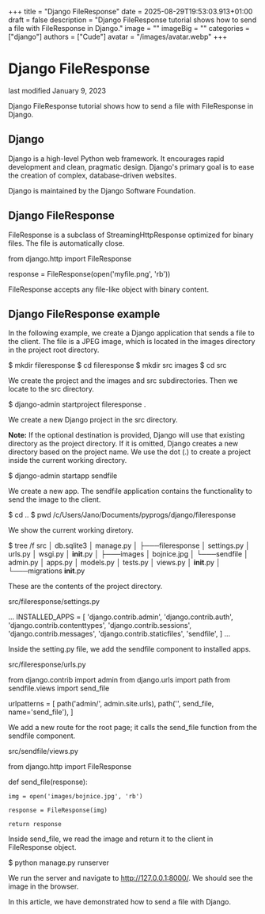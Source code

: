 +++
title = "Django FileResponse"
date = 2025-08-29T19:53:03.913+01:00
draft = false
description = "Django FileResponse tutorial shows how to send a file with FileResponse in Django."
image = ""
imageBig = ""
categories = ["django"]
authors = ["Cude"]
avatar = "/images/avatar.webp"
+++

# Django FileResponse

last modified January 9, 2023 

Django FileResponse tutorial shows how to send a file with FileResponse in Django.

## Django

Django is a high-level Python web framework. It encourages rapid development
and clean, pragmatic design. Django's primary goal is to ease the creation of complex, 
database-driven websites. 

Django is maintained by the Django Software Foundation.

## Django FileResponse

FileResponse is a subclass of StreamingHttpResponse optimized 
for binary files. The file is automatically close.

from django.http import FileResponse

response = FileResponse(open('myfile.png', 'rb'))

FileResponse accepts any file-like object with binary content.

## Django FileResponse example

In the following example, we create a Django application that sends
a file to the client. The file is a JPEG image, which 
is located in the images directory in the project 
root directory.

$ mkdir fileresponse 
$ cd fileresponse
$ mkdir src images
$ cd src

We create the project and the images and src subdirectories.
Then we locate to the src directory.

$ django-admin startproject fileresponse .

We create a new Django project in the src directory.

**Note:** If the optional destination is provided, Django will use
that existing directory as the project directory. If it is omitted, Django 
creates a new directory based on the project name. We use the dot (.) 
to create a project inside the current working directory.

$ django-admin startapp sendfile

We create a new app. The sendfile application contains the functionality
to send the image to the client.

$ cd ..
$ pwd
/c/Users/Jano/Documents/pyprogs/django/fileresponse

We show the current working diretory.  

$ tree /f
src
│   db.sqlite3
│   manage.py
│
├───fileresponse
│       settings.py
│       urls.py
│       wsgi.py
│       __init__.py
│
├───images
│       bojnice.jpg
│
└───sendfile
    │   admin.py
    │   apps.py
    │   models.py
    │   tests.py
    │   views.py
    │   __init__.py
    │
    └───migrations
            __init__.py

These are the contents of the project directory.

src/fileresponse/settings.py
  

...
INSTALLED_APPS = [
    'django.contrib.admin',
    'django.contrib.auth',
    'django.contrib.contenttypes',
    'django.contrib.sessions',
    'django.contrib.messages',
    'django.contrib.staticfiles',
    'sendfile',
] 
...

Inside the setting.py file, we add the sendfile 
component to installed apps.

src/fileresponse/urls.py
  

from django.contrib import admin
from django.urls import path
from sendfile.views import send_file

urlpatterns = [
    path('admin/', admin.site.urls),
    path('', send_file, name='send_file'),
]

We add a new route for the root page; it calls the 
send_file function from the sendfile 
component.

src/sendfile/views.py
  

from django.http import FileResponse

def send_file(response):

    img = open('images/bojnice.jpg', 'rb')

    response = FileResponse(img)

    return response

Inside send_file, we read the image and return it 
to the client in FileResponse object.

$ python manage.py runserver

We run the server and navigate to http://127.0.0.1:8000/.
We should see the image in the browser.

In this article, we have demonstrated how to send a file with Django.